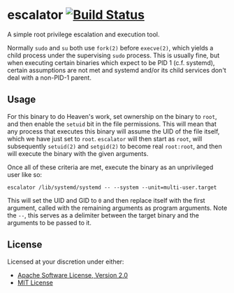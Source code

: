 # escalator [![Build Status][travis.svg]][travis]

A simple root privilege escalation and execution tool.

Normally `sudo` and `su` both use `fork(2)` before `execve(2)`, which yields a child process under the supervising
`sudo` process. This is usually fine, but when executing certain binaries which expect to be PID 1 (c.f. systemd),
certain assumptions are not met and systemd and/or its child services don't deal with a non-PID-1 parent.

## Usage

For this binary to do Heaven's work, set ownership on the binary to `root`, and then enable the `setuid` bit in the
file permissions. This will mean that any process that executes this binary will assume the UID of the file itself,
which we have just set to `root`. `escalator` will then start as `root`, will subsequently `setuid(2)` and `setgid(2)`
to become real `root:root`, and then will execute the binary with the given arguments.

Once all of these criteria are met, execute the binary as an unprivileged user like so:

```shell
escalator /lib/systemd/systemd -- --system --unit=multi-user.target
```

This will set the UID and GID to `0` and then replace itself with the first argument, called with the remaining
arguments as program arguments. Note the `--`, this serves as a delimiter between the target binary and the arguments
to be passed to it.

## License

Licensed at your discretion under either:

 - [Apache Software License, Version 2.0](./LICENSE-APACHE)
 - [MIT License](./LICENSE-MIT)

 [travis]: https://travis-ci.org/naftulikay/escalator
 [travis.svg]: https://travis-ci.org/naftulikay/escalator.svg?branch=master
